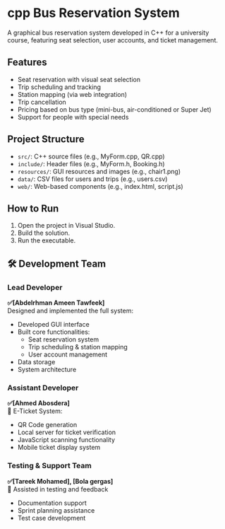 # cpp Bus Reservation System
A graphical bus reservation system developed in C++ for a university course, featuring seat selection, user accounts, and ticket management.

## Features
- Seat reservation with visual seat selection
- Trip scheduling and tracking
- Station mapping (via web integration)
- Trip cancellation
- Pricing based on bus type (mini-bus, air-conditioned or Super Jet)
- Support for people with special needs

## Project Structure
- `src/`: C++ source files (e.g., MyForm.cpp, QR.cpp)
- `include/`: Header files (e.g., MyForm.h, Booking.h)
- `resources/`: GUI resources and images (e.g., chair1.png)
- `data/`: CSV files for users and trips (e.g., users.csv)
- `web/`: Web-based components (e.g., index.html, script.js)

## How to Run
1. Open the project in Visual Studio.
2. Build the solution.
3. Run the executable.

## 🛠️ Development Team

### Lead Developer
**✅[Abdelrhman Ameen Tawfeek]**  
 Designed and implemented the full system:  
- Developed GUI interface  
- Built core functionalities:  
  - Seat reservation system  
  - Trip scheduling & station mapping  
  - User account management  
- Data storage
- System architecture  
### Assistant Developer  
**✅[Ahmed Abosdera]**  
🔹 E-Ticket System:
  - QR Code generation
  - Local server for ticket verification
  - JavaScript scanning functionality
  - Mobile ticket display system
  ### Testing & Support Team 
**✅[Tareek Mohamed], [Bola gergas]**  
🔹 Assisted in testing and feedback
  - Documentation support  
  - Sprint planning assistance  
  - Test case development  
  